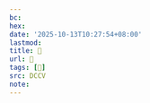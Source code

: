 ```yaml
---
bc:
hex:
date: '2025-10-13T10:27:54+08:00'
lastmod:
title: 􄎉
url: 􄎉
tags: [𢜵]
src: DCCV
note:
---
```


